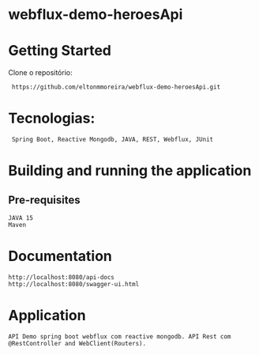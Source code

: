 # webflux-demo-heroesApi

# Getting Started
Clone o repositório:
<pre><code> https://github.com/eltonmmoreira/webflux-demo-heroesApi.git</code></pre>

# Tecnologias:
<pre><code> Spring Boot, Reactive Mongodb, JAVA, REST, Webflux, JUnit</code></pre>

# Building and running the application
## Pre-requisites
<pre><code>JAVA 15
Maven</code></pre>

# Documentation
<pre><code>http://localhost:8080/api-docs
http://localhost:8080/swagger-ui.html</code></pre>

# Application
<pre><code>API Demo spring boot webflux com reactive mongodb. API Rest com @RestController and WebClient(Routers).
</code></pre>
